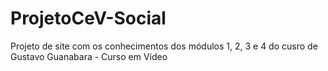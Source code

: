 # ProjetoCeV-Social
Projeto de site com os conhecimentos dos módulos 1, 2, 3 e 4 do cusro de Gustavo Guanabara - Curso em Vídeo
